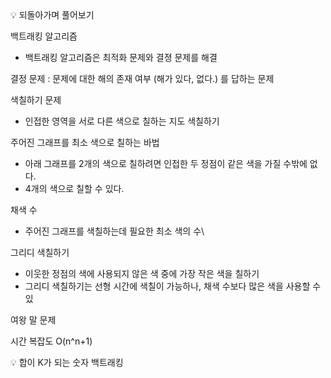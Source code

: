 <aside>
💡 되돌아가며 풀어보기

</aside>

백트래킹 알고리즘

- 백트래킹 알고리즘은 최적화 문제와 결졍 문제를 해결

결정 문제 : 문제에 대한 해의 존재 여부 (해가 있다, 없다.) 를 답하는 문제

색칠하기 문제

- 인접한 영역을 서로 다른 색으로 칠하는 지도 색칠하기

주어진 그래프를 최소 색으로 칠하는 바법

- 아래 그래프를 2개의 색으로 칠하려면 인접한 두 정점이 같은 색을 가질 수밖에 없다.
- 4개의 색으로 칠할 수 있다.

채색 수

- 주어진 그래프를 색칠하는데 필요한 최소 색의 수\\

그리디 색칠하기

- 이웃한 정점의 색에 사용되지 않은 색 중에 가장 작은 색을 칠하기
- 그리디 색칠하기는 선형 시간에 색칠이 가능하나, 채색 수보다 많은 색을 사용할 수 있

여왕 말 문제

시간 복잡도 O(n^n+1)

<aside>
💡 합이 K가 되는 숫자 백트래킹

</aside>